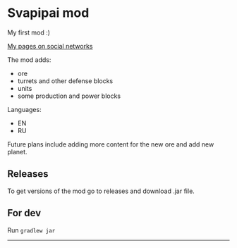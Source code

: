 # Svapipai mod
My first mod :)

[My pages on social networks](https://tapy.me/dotvi)

The mod adds:
- ore
- turrets and other defense blocks
- units
- some production and power blocks

Languages:
- EN
- RU


Future plans include adding more content for the new ore and add new planet.

## Releases
To get versions of the mod go to releases and download .jar file.

## For dev

Run `gradlew jar`

---